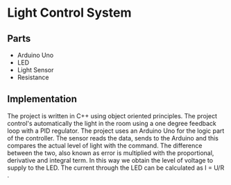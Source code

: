# Light Control System
## Parts
- Arduino Uno
- LED
- Light Sensor
- Resistance 
## Implementation
The project is written in C++ using object oriented principles.
The project control's automatically the light in the room using a one degree feedback loop with a 
PID regulator. The project uses an Arduino Uno for the logic part of the controller. The sensor 
reads the data, sends to the Arduino and this compares the actual level of light with the command.
The difference between the two, also known as error is multiplied with the proportional, derivative
and integral term. In this way we obtain the level of voltage to supply to the LED. The current through
the LED can be calculated as  I = U/R .
